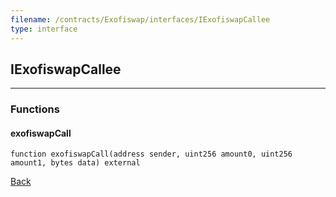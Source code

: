```yaml
---
filename: /contracts/Exofiswap/interfaces/IExofiswapCallee
type: interface
---
```


## IExofiswapCallee

***

### Functions

#### exofiswapCall

```solidity
function exofiswapCall(address sender, uint256 amount0, uint256 amount1, bytes data) external
```

[Back](/index)